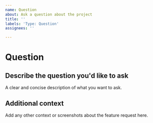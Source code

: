 ```yaml
---
name: Question
about: Ask a question about the project
title: ''
labels: 'Type: Question'
assignees: ''

---
```


# Question

## Describe the question you'd like to ask

A clear and concise description of what you want to ask.

## Additional context

Add any other context or screenshots about the feature request here.
